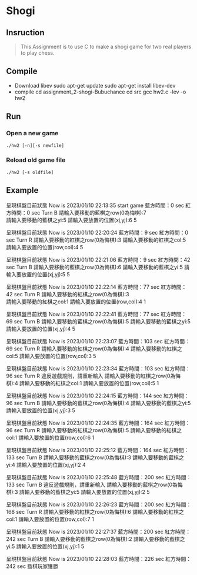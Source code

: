 # Shogi
## Insruction
>This Assignment is to use C to make a shogi game for two real players to play chess. 


## Compile
* Download libev
    sudo apt-get update
    sudo apt-get install libev-dev
* compile
    cd assignment_2-shogi-Bubuchance
    cd src
    gcc hw2.c -lev -o hw2
## Run
### Open a new game
    ./hw2 [-n][-s newfile]
### Reload old game file
    ./hw2 [-s oldfile]
## Example
呈現棋盤目前狀態
Now is 2023/01/10 22:13:35
start game
藍方時間：0 sec
紅方時間：0 sec
Turn B
請輸入要移動的藍棋之row(0為悔棋):7  
請輸入要移動的藍棋之yi:5
請輸入要放置的位置(xj,yj):6 5

呈現棋盤目前狀態
Now is 2023/01/10 22:20:24
藍方時間：9 sec
紅方時間：0 sec
Turn R
請輸入要移動的紅棋之row(0為悔棋):3
請輸入要移動的紅棋之col:5
請輸入要放置的位置(row,col):4 5

呈現棋盤目前狀態
Now is 2023/01/10 22:21:06
藍方時間：9 sec
紅方時間：42 sec
Turn B
請輸入要移動的藍棋之row(0為悔棋):6
請輸入要移動的藍棋之yi:5
請輸入要放置的位置(xj,yj):5 5

呈現棋盤目前狀態
Now is 2023/01/10 22:22:14
藍方時間：77 sec
紅方時間：42 sec
Turn R
請輸入要移動的紅棋之row(0為悔棋):3  
請輸入要移動的紅棋之col:1
請輸入要放置的位置(row,col):4 1

呈現棋盤目前狀態
Now is 2023/01/10 22:22:41
藍方時間：77 sec
紅方時間：69 sec
Turn B
請輸入要移動的藍棋之row(0為悔棋):5
請輸入要移動的藍棋之yi:5
請輸入要放置的位置(xj,yj):4 5

呈現棋盤目前狀態
Now is 2023/01/10 22:23:07
藍方時間：103 sec
紅方時間：69 sec
Turn R
請輸入要移動的紅棋之row(0為悔棋):4
請輸入要移動的紅棋之col:5
請輸入要放置的位置(row,col):3 5

呈現棋盤目前狀態
Now is 2023/01/10 22:23:34
藍方時間：103 sec
紅方時間：96 sec
Turn R
違反遊戲規則，請重新輸入
請輸入要移動的紅棋之row(0為悔棋):4 
請輸入要移動的紅棋之col:1
請輸入要放置的位置(row,col):5 1

呈現棋盤目前狀態
Now is 2023/01/10 22:24:15
藍方時間：144 sec
紅方時間：96 sec
Turn B
請輸入要移動的藍棋之row(0為悔棋):4 
請輸入要移動的藍棋之yi:5
請輸入要放置的位置(xj,yj):3 5

呈現棋盤目前狀態
Now is 2023/01/10 22:24:35
藍方時間：164 sec
紅方時間：96 sec
Turn R
請輸入要移動的紅棋之row(0為悔棋):5 
請輸入要移動的紅棋之col:1
請輸入要放置的位置(row,col):6 1

呈現棋盤目前狀態
Now is 2023/01/10 22:25:12
藍方時間：164 sec
紅方時間：133 sec
Turn B
請輸入要移動的藍棋之row(0為悔棋):3
請輸入要移動的藍棋之yi:4
請輸入要放置的位置(xj,yj):2 4

呈現棋盤目前狀態
Now is 2023/01/10 22:25:48
藍方時間：200 sec
紅方時間：133 sec
Turn B
違反遊戲規則，請重新輸入
請輸入要移動的藍棋之row(0為悔棋):3
請輸入要移動的藍棋之yi:5
請輸入要放置的位置(xj,yj):2 5

呈現棋盤目前狀態
Now is 2023/01/10 22:26:23
藍方時間：200 sec
紅方時間：168 sec
Turn R
請輸入要移動的紅棋之row(0為悔棋):6
請輸入要移動的紅棋之col:1
請輸入要放置的位置(row,col):7 1

呈現棋盤目前狀態
Now is 2023/01/10 22:27:37
藍方時間：200 sec
紅方時間：242 sec
Turn B
請輸入要移動的藍棋之row(0為悔棋):2
請輸入要移動的藍棋之yi:5
請輸入要放置的位置(xj,yj):1 5

呈現棋盤目前狀態
Now is 2023/01/10 22:28:03
藍方時間：226 sec
紅方時間：242 sec
藍棋玩家獲勝